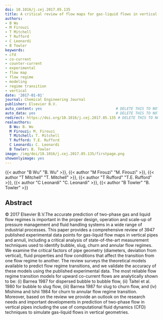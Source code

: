```yaml
---
doi: 10.1016/j.cej.2017.05.135
title: A critical review of flow maps for gas-liquid flows in vertical pipes and annuli
authors:
- B Wu
- M Firouzi
- T Mitchell
- T Rufford
- C Leonardi
- B Towler
keywords:
- cfd
- co-current
- counter-current
- experimental
- flow map
- flow regime
- modeling
- regime transition
- vertical
date: '2017-01-01'
journal: Chemical Engineering Journal
publisher: Elsevier B.V.
auto_content: yes                                  # DELETE THIS TO NOT AUTO GENERATE CONTENT
auto_data: yes                                     # DELETE THIS TO NOT AUTO GENERATE METADATA
redirect: https://doi.org/10.1016/j.cej.2017.05.135 # DELETE THIS TO NOT REDIRECT
realauthors:
  B Wu: B. Wu
  M Firouzi: M. Firouzi
  T Mitchell: T. Mitchell
  T Rufford: T.E. Rufford
  C Leonardi: C. Leonardi
  B Towler: B. Towler
image: /img/doi/10.1016/j.cej.2017.05.135/firstpage.png
showonlyimage: yes
---
```

{{< author "B Wu" "B. Wu" >}}, {{< author "M Firouzi" "M. Firouzi" >}}, {{< author "T Mitchell" "T. Mitchell" >}}, {{< author "T Rufford" "T.E. Rufford" >}}, {{< author "C Leonardi" "C. Leonardi" >}}, {{< author "B Towler" "B. Towler" >}}

## Abstract
© 2017 Elsevier B.V.The accurate prediction of two-phase gas and liquid flow regimes is important in the proper design, operation and scale-up of pressure management and fluid handling systems in a wide range of industrial processes. This paper provides a comprehensive review of 3947 published experimental data points for gas-liquid flow maps in vertical pipes and annuli, including a critical analysis of state-of-the-art measurement techniques used to identify bubble, slug, churn and annular flow regimes. We examine the critical factors of pipe geometry (diameters, deviation from vertical), fluid properties and flow conditions that affect the transition from one flow regime to another. The review surveys the theoretical models available to predict flow regime transitions, and we validate the accuracy of these models using the published experimental data. The most reliable flow regime transition models for upward co-current flows are analytically shown to be: (i) Barnea 1987 for dispersed bubble to bubble flow, (ii) Taitel et al. 1980 for bubble to slug flow, (iii) Barnea 1987 for slug to churn flow, and (iv) Mishima and Ishii 1984 for churn to annular flow regime transition. Moreover, based on the review we provide an outlook on the research needs and important developments in prediction of two-phase flow in vertical pipes including the use of computational fluid dynamics (CFD) techniques to simulate gas-liquid flows in vertical geometries.
